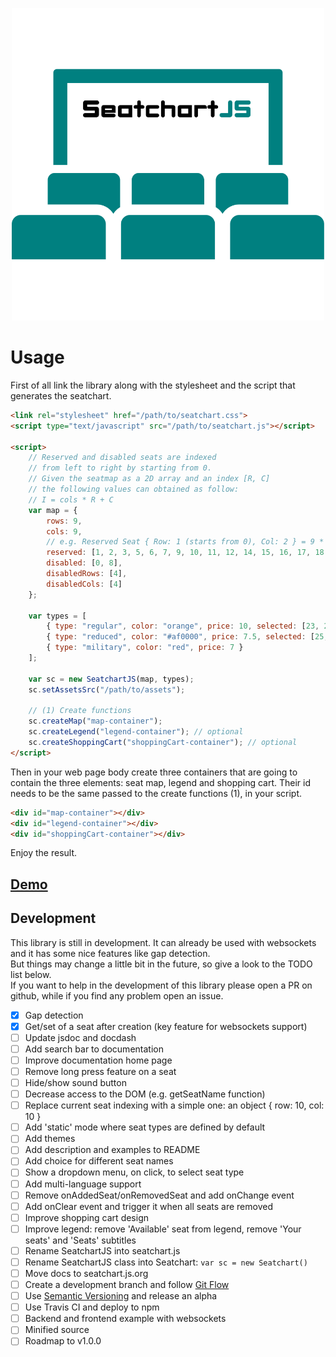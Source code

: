 <p align="center">    
    <img src="logo.svg" alt="SeatchartJS" width="500" />
</p>

# Usage

First of all link the library along with the stylesheet and the script that generates the seatchart.

``` html
<link rel="stylesheet" href="/path/to/seatchart.css">
<script type="text/javascript" src="/path/to/seatchart.js"></script>

<script>
    // Reserved and disabled seats are indexed
    // from left to right by starting from 0.
    // Given the seatmap as a 2D array and an index [R, C]
    // the following values can obtained as follow:
    // I = cols * R + C
    var map = {
        rows: 9,
        cols: 9,
        // e.g. Reserved Seat { Row: 1 (starts from 0), Col: 2 } = 9 * 1 + 2 = 11
        reserved: [1, 2, 3, 5, 6, 7, 9, 10, 11, 12, 14, 15, 16, 17, 18, 19, 20, 21],
        disabled: [0, 8],
        disabledRows: [4],
        disabledCols: [4]
    };

    var types = [
        { type: "regular", color: "orange", price: 10, selected: [23, 24] },
        { type: "reduced", color: "#af0000", price: 7.5, selected: [25, 26] },
        { type: "military", color: "red", price: 7 }
    ];

    var sc = new SeatchartJS(map, types);
    sc.setAssetsSrc("/path/to/assets");

    // (1) Create functions
    sc.createMap("map-container");
    sc.createLegend("legend-container"); // optional
    sc.createShoppingCart("shoppingCart-container"); // optional
</script>
```

Then in your web page body create three containers that are going to contain the three elements: seat map, legend and shopping cart. Their id needs to be the same passed to the create functions (1), in your script.

``` html
<div id="map-container"></div>
<div id="legend-container"></div>
<div id="shoppingCart-container"></div>
```

Enjoy the result.

## [Demo](http://omarmahili.github.io/SeatchartJS/index.html#demo)

<div id="demo"></div>

## Development

This library is still in development. It can already be used with websockets and it has some nice features like gap detection. <br />
But things may change a little bit in the future, so give a look to the TODO list below. <br />
If you want to help in the development of this library please open a PR on github, while if you find any problem open an issue. <br />

- [x] Gap detection
- [x] Get/set of a seat after creation (key feature for websockets support)
- [ ] Update jsdoc and docdash
- [ ] Add search bar to documentation
- [ ] Improve documentation home page
- [ ] Remove long press feature on a seat
- [ ] Hide/show sound button
- [ ] Decrease access to the DOM (e.g. getSeatName function)
- [ ] Replace current seat indexing with a simple one: an object { row: 10, col: 10 }
- [ ] Add 'static' mode where seat types are defined by default
- [ ] Add themes
- [ ] Add description and examples to README
- [ ] Add choice for different seat names
- [ ] Show a dropdown menu, on click, to select seat type
- [ ] Add multi-language support
- [ ] Remove onAddedSeat/onRemovedSeat and add onChange event
- [ ] Add onClear event and trigger it when all seats are removed
- [ ] Improve shopping cart design
- [ ] Improve legend: remove 'Available' seat from legend, remove 'Your seats' and 'Seats' subtitles
- [ ] Rename SeatchartJS into seatchart.js
- [ ] Rename SeatchartJS class into Seatchart: ```var sc = new Seatchart()```
- [ ] Move docs to seatchart.js.org
- [ ] Create a development branch and follow [Git Flow](https://nvie.com/posts/a-successful-git-branching-model/)
- [ ] Use [Semantic Versioning](https://semver.org/) and release an alpha
- [ ] Use Travis CI and deploy to npm
- [ ] Backend and frontend example with websockets
- [ ] Minified source
- [ ] Roadmap to v1.0.0